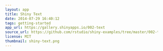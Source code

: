 ```yaml
---
layout: app
title: Shiny Text
date: 2014-07-29 16:40:12
tags: getting-started
app_url: https://gallery.shinyapps.io/002-text
source_url: https://github.com/rstudio/shiny-examples/tree/master/002-text
license: MIT
thumbnail: shiny-text.png
---
```

